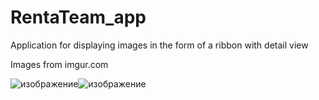 # RentaTeam_app

Application for displaying images in the form of a ribbon with detail view

Images from imgur.com

![изображение](https://user-images.githubusercontent.com/3084720/132674343-37a8da70-474b-4c96-baa2-ede45e40b761.png)![изображение](https://user-images.githubusercontent.com/3084720/132674577-4f47d51a-0376-40e1-a627-399bcc5c65b5.png)




